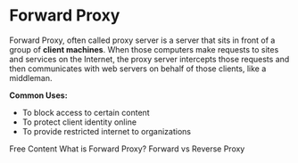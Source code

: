 # Forward Proxy

 Forward Proxy, often called proxy server is a server that sits in front of a group of **client machines**. When those computers make requests to sites and services on the Internet, the proxy server intercepts those requests and then communicates with web servers on behalf of those clients, like a middleman.

**Common Uses:**

* To block access to certain content
* To protect client identity online
* To provide restricted internet to organizations

<ResourceGroupTitle>Free Content</ResourceGroupTitle>
<BadgeLink colorScheme='yellow' badgeText='Read' href='https://www.fortinet.com/resources/cyberglossary/proxy-server'>What is Forward Proxy?</BadgeLink>
<BadgeLink badgeText='Read' href='https://oxylabs.io/blog/reverse-proxy-vs-forward-proxy'>Forward vs Reverse Proxy</BadgeLink>